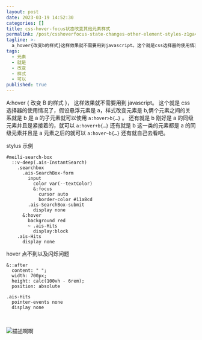 ```yaml
---
layout: post
date: 2023-03-19 14:52:30
categories: []
title: css-hover-focus状态改变其他元素样式
permalink: /post/csshoverfocus-state-changes-other-element-styles-z1ga4vm.html
tagline: >-
  a_hover{改变b的样式}这样效果就不需要用到javascript。这个就是css选择器的使用情况了假设悬浮元素是a样式改变元素是b俩个元素之间的关系就是b是a的子元素就可以使用a_hoverb{…}​。还有就是b刚好是a的同级元素并且是紧接着的就可以a_hoverb{…}​还有就是b这一类的元素都是a的同级元素并且是a元素之后的就可以a_hover~b{…}​还有就自己去看吧。stylus示例#meilisearchbox__vdeep(aisinstantsearch)searchboxaisse
tags:
  - 元素
  - 就是
  - 改变
  - 样式
  - 可以
published: true
---
```




A:hover { 改变 B 的样式 }， 这样效果就不需要用到 javascript。
这个就是 css 选择器的使用情况了，假设悬浮元素是 a，样式改变元素是 b,俩个元素之间的关系就是 b 是 a 的子元素就可以使用 `a:hover>b{…}`​ 。
还有就是 b 刚好是 a 的同级元素并且是紧接着的，就可以 `a:hover+b{…}`​ 还有就是 b 这一类的元素都是 a 的同级元素并且是 a 元素之后的就可以 `a:hover~b{…}`​ 还有就自己去看吧。

stylus 示例

```stylus
#meili-search-box
  ::v-deep(.ais-InstantSearch)
    .searchbox
      .ais-SearchBox-form
        input
          color var(--textColor)
          &:focus
            cursor auto
            border-color #11a8cd
        .ais-SearchBox-submit
          display none
      &:hover
        background red
        ~ .ais-Hits
          display:block
    .ais-Hits
      display none
```

hover 点不到以及闪烁问题

```stylus
&::after
  content: " ";
  width: 700px;
  height: calc(100vh - 6rem);
  position: absolute
```

```stylus
.ais-Hits
  pointer-events none
  display none
```

​​

​![描述啊啊](assets/image-20230320095111-gibttxe.png "测试1")​
